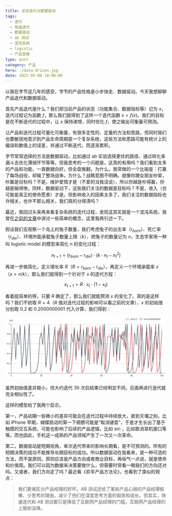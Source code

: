```yaml
---
title: 谈谈迭代与数据驱动
tags:
  - 迭代
  - 快速迭代
  - 数据驱动
  - ab 测试
  - 混沌系统
  - logistic
  - 产品思维
type: post
category: 产品
hero: ./data-driven.jpg
date: 2022-05-06 10:00:00
---
```


以我在字节这几年的感受，字节的产品性格是小步快走、数据驱动。今天我想聊聊产品迭代和数据驱动。

首先产品迭代是什么？我们把当前产品的状态（功能集合、数据指标等）记为 $x$，迭代过程记为函数 $f$，那么我们就得到了这样一个迭代函数 $x=f(x)$。我们的目标是在不断迭代的过程中，让 $x$ 保持递增，同时优化 $f$，使之输出可衡量可预测。

让产品和迭代过程可量化可衡量，有很多定性的、定量的方法和思路，但同时我们也要敏锐地意识到产品生命周期是一个复杂系统，这些方法和思路可能有统计上的偏误和数值上的误差，并通过不断迭代，而逐渐累积。

字节常常选择的方法是数据驱动，比如通过 ab 实验选择更优的路径、通过转化率漏斗去优化薄弱环节等等。但我思考的一个问题是，这真的有用吗？我们看到太多的产品和功能，一直数据向好，但全盘推翻，为什么。我常做的一个比喻是：打赢了每场战役，却输了整场战争。为什么？战略意图不明确。就像你跟女朋友吵架，吵赢是目标吗？不是，维护爱情才是（不爱的当我没说），所以你越是吵得赢，你越是输得惨。同样，数据驱动下，这些我们关注的数据是目标吗？不是，收入（也可能是真正的使命愿景）才是。但影响收入的因素太多了，我们关注的数据指标也许相关，也许不那么相关，我们真的分得清吗？

最近，我回过头来再来看复杂系统的迭代过程，发现这其实就是一个混沌系统。我曾在[之前的文章](/2017/rabbit)中讲过一些简单的概念，这里我再引述一下。

假设我们去观察一个岛上的兔子数量，我们考虑兔子的出生率（$r_{born}$）、死亡率（$r_{die}$）、环境所能承载兔子数量上限（$k$），把兔子的数量记为 $n$，生态学家用一种叫 logistic model 的模型来简化 n 的变化过程：

$$n_{t+1}=(r_{born}-r_{die})\cdot(k\cdot n_t-n_t^2)$$

再进一步做简化，定义增长率 $R$（$R=r_{born}-r_{die}$），再定义一个环境承载率 $x$（$x=n/k$），那么我们就得到一个针对于 $x$ 的迭代方程：

$$x_{t+1} = R\cdot x_t \cdot (1-x_t)$$

看着挺简单的呀，只要 $R$ 确定了，那么我们就能预测 $x$ 的变化了。真的是这样吗？我们不妨取 $R=4$（$R$ 值对迭代过程的影响可以看之前的文章），$x$ 的初始值分别取 $0.2$ 和 $0.2000000001$ 代入计算，我们得到：

<div class="mix-light">

![Untitled](../2017/rabbit/3.png)

</div>

虽然初始值差异极小，但大约迭代 30 次后结果已经明显不同，后面再进行迭代就完全相似性了。

这样的模型给了我两个启示。

第一，产品初期一些微小的差异可能会在迭代过程中持续放大，直到天壤之别。比如 iPhone 早期，蝴蝶扇动的第一下翅膀可能是“取消键盘”，于是才生长出了基于触摸的交互系统，可能也影响了后续的产品逻辑，比如 siri ，比如取消耳机接口等等。而也因此，手机这一成熟的产品领域产生了一次又一次革命。

第二，数据驱动是短期视角，单次迭代带来的影响长期看，是不可预测的。所有的短期决策的成功不能推导长期目标的成功。所以数据驱动在我看来，是一种可选的方法，而不是原则。原则应该是产品方向或者商业目标，再俗气一点说，就是使命和价值观。我们可以因为数据来决策要做什么，但需要时常看一眼我们的方向还对吗。又或者，我们方向定了吗？最近看《俞军产品方法论》，也看到了类似的观点：

> 我们更难区分产品经理的好坏。AB 测试还给了某些产品心弱的产品经理偷懒、少思考的理由，减少了他们在深度思考方面的锻炼和成长。但其实，快速迭代和 AB 测试都只是降低了互联网产品经理的门槛，互联网产品经理的上限却没降。
